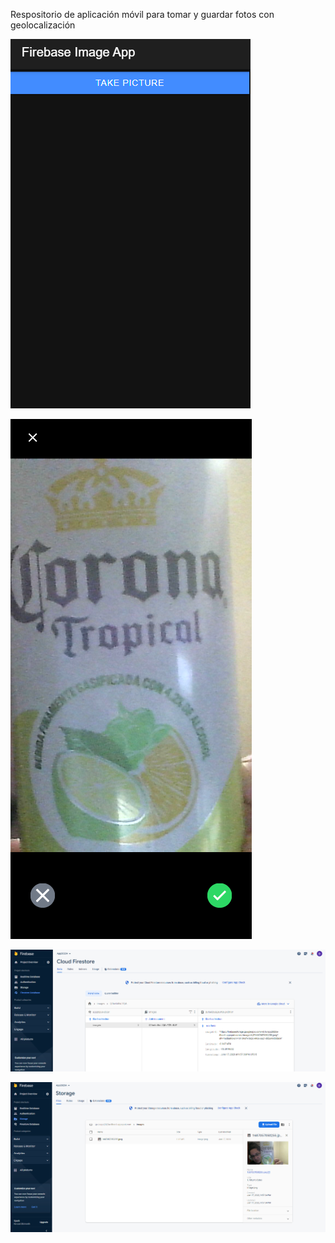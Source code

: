 Respositorio de aplicación móvil para tomar y guardar fotos con geolocalización

![Alt Text](APK/capturas/1.png)

![Alt Text](APK/capturas/2.png)

![Alt Text](APK/capturas/3.png)

![Alt Text](APK/capturas/4.png)

